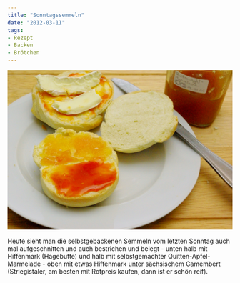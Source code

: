```yaml
---
title: "Sonntagssemmeln"
date: "2012-03-11" 
tags:
- Rezept
- Backen
- Brötchen
---
```


[![](images/imgp8685.jpg "Sonntagssemmel")](http://apfeleimer.wordpress.com/2012/03/11/sonntagssemmeln/imgp8685/)

Heute sieht man die selbstgebackenen Semmeln vom letzten Sonntag auch mal aufgeschnitten und auch bestrichen und belegt - unten halb mit Hiffenmark (Hagebutte) und halb mit selbstgemachter Quitten-Apfel-Marmelade - oben mit etwas Hiffenmark unter sächsischem Camembert (Striegistaler, am besten mit Rotpreis kaufen, dann ist er schön reif).
